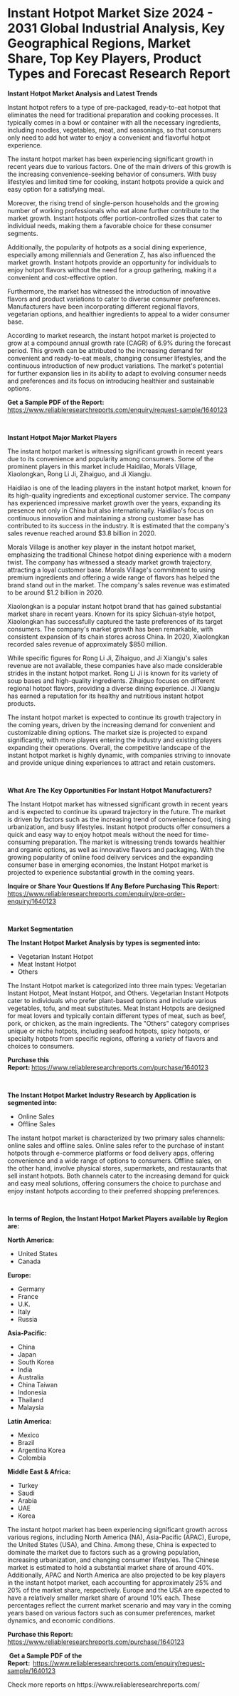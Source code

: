 <p><h1>Instant Hotpot Market Size 2024 - 2031 Global Industrial Analysis, Key Geographical Regions, Market Share, Top Key Players, Product Types and Forecast Research Report</h1></p><p><strong>Instant Hotpot Market Analysis and Latest Trends</strong></p>
<p><p>Instant hotpot refers to a type of pre-packaged, ready-to-eat hotpot that eliminates the need for traditional preparation and cooking processes. It typically comes in a bowl or container with all the necessary ingredients, including noodles, vegetables, meat, and seasonings, so that consumers only need to add hot water to enjoy a convenient and flavorful hotpot experience.</p><p>The instant hotpot market has been experiencing significant growth in recent years due to various factors. One of the main drivers of this growth is the increasing convenience-seeking behavior of consumers. With busy lifestyles and limited time for cooking, instant hotpots provide a quick and easy option for a satisfying meal.</p><p>Moreover, the rising trend of single-person households and the growing number of working professionals who eat alone further contribute to the market growth. Instant hotpots offer portion-controlled sizes that cater to individual needs, making them a favorable choice for these consumer segments.</p><p>Additionally, the popularity of hotpots as a social dining experience, especially among millennials and Generation Z, has also influenced the market growth. Instant hotpots provide an opportunity for individuals to enjoy hotpot flavors without the need for a group gathering, making it a convenient and cost-effective option.</p><p>Furthermore, the market has witnessed the introduction of innovative flavors and product variations to cater to diverse consumer preferences. Manufacturers have been incorporating different regional flavors, vegetarian options, and healthier ingredients to appeal to a wider consumer base.</p><p>According to market research, the instant hotpot market is projected to grow at a compound annual growth rate (CAGR) of 6.9% during the forecast period. This growth can be attributed to the increasing demand for convenient and ready-to-eat meals, changing consumer lifestyles, and the continuous introduction of new product variations. The market's potential for further expansion lies in its ability to adapt to evolving consumer needs and preferences and its focus on introducing healthier and sustainable options.</p></p>
<p><strong>Get a Sample PDF of the Report:&nbsp;</strong> <a href="https://www.reliableresearchreports.com/enquiry/request-sample/1640123">https://www.reliableresearchreports.com/enquiry/request-sample/1640123</a></p>
<p>&nbsp;</p>
<p><strong>Instant Hotpot Major Market Players</strong></p>
<p><p>The instant hotpot market is witnessing significant growth in recent years due to its convenience and popularity among consumers. Some of the prominent players in this market include Haidilao, Morals Village, Xiaolongkan, Rong Li Ji, Zihaiguo, and Ji Xiangju.</p><p>Haidilao is one of the leading players in the instant hotpot market, known for its high-quality ingredients and exceptional customer service. The company has experienced impressive market growth over the years, expanding its presence not only in China but also internationally. Haidilao's focus on continuous innovation and maintaining a strong customer base has contributed to its success in the industry. It is estimated that the company's sales revenue reached around $3.8 billion in 2020.</p><p>Morals Village is another key player in the instant hotpot market, emphasizing the traditional Chinese hotpot dining experience with a modern twist. The company has witnessed a steady market growth trajectory, attracting a loyal customer base. Morals Village's commitment to using premium ingredients and offering a wide range of flavors has helped the brand stand out in the market. The company's sales revenue was estimated to be around $1.2 billion in 2020.</p><p>Xiaolongkan is a popular instant hotpot brand that has gained substantial market share in recent years. Known for its spicy Sichuan-style hotpot, Xiaolongkan has successfully captured the taste preferences of its target consumers. The company's market growth has been remarkable, with consistent expansion of its chain stores across China. In 2020, Xiaolongkan recorded sales revenue of approximately $850 million.</p><p>While specific figures for Rong Li Ji, Zihaiguo, and Ji Xiangju's sales revenue are not available, these companies have also made considerable strides in the instant hotpot market. Rong Li Ji is known for its variety of soup bases and high-quality ingredients. Zihaiguo focuses on different regional hotpot flavors, providing a diverse dining experience. Ji Xiangju has earned a reputation for its healthy and nutritious instant hotpot products.</p><p>The instant hotpot market is expected to continue its growth trajectory in the coming years, driven by the increasing demand for convenient and customizable dining options. The market size is projected to expand significantly, with more players entering the industry and existing players expanding their operations. Overall, the competitive landscape of the instant hotpot market is highly dynamic, with companies striving to innovate and provide unique dining experiences to attract and retain customers.</p></p>
<p>&nbsp;</p>
<p><strong>What Are The Key Opportunities For Instant Hotpot Manufacturers?</strong></p>
<p><p>The Instant Hotpot market has witnessed significant growth in recent years and is expected to continue its upward trajectory in the future. The market is driven by factors such as the increasing trend of convenience food, rising urbanization, and busy lifestyles. Instant hotpot products offer consumers a quick and easy way to enjoy hotpot meals without the need for time-consuming preparation. The market is witnessing trends towards healthier and organic options, as well as innovative flavors and packaging. With the growing popularity of online food delivery services and the expanding consumer base in emerging economies, the Instant Hotpot market is projected to experience substantial growth in the coming years.</p></p>
<p><strong>Inquire or Share Your Questions If Any Before Purchasing This Report:</strong> <a href="https://www.reliableresearchreports.com/enquiry/pre-order-enquiry/1640123">https://www.reliableresearchreports.com/enquiry/pre-order-enquiry/1640123</a></p>
<p>&nbsp;</p>
<p><strong>Market Segmentation</strong></p>
<p><strong>The Instant Hotpot Market Analysis by types is segmented into:</strong></p>
<p><ul><li>Vegetarian Instant Hotpot</li><li>Meat Instant Hotpot</li><li>Others</li></ul></p>
<p><p>The Instant Hotpot market is categorized into three main types: Vegetarian Instant Hotpot, Meat Instant Hotpot, and Others. Vegetarian Instant Hotpots cater to individuals who prefer plant-based options and include various vegetables, tofu, and meat substitutes. Meat Instant Hotpots are designed for meat lovers and typically contain different types of meat, such as beef, pork, or chicken, as the main ingredients. The "Others" category comprises unique or niche hotpots, including seafood hotpots, spicy hotpots, or specialty hotpots from specific regions, offering a variety of flavors and choices to consumers.</p></p>
<p><strong>Purchase this Report:&nbsp;</strong><a href="https://www.reliableresearchreports.com/purchase/1640123">https://www.reliableresearchreports.com/purchase/1640123</a></p>
<p>&nbsp;</p>
<p><strong>The Instant Hotpot Market Industry Research by Application is segmented into:</strong></p>
<p><ul><li>Online Sales</li><li>Offline Sales</li></ul></p>
<p><p>The instant hotpot market is characterized by two primary sales channels: online sales and offline sales. Online sales refer to the purchase of instant hotpots through e-commerce platforms or food delivery apps, offering convenience and a wide range of options to consumers. Offline sales, on the other hand, involve physical stores, supermarkets, and restaurants that sell instant hotpots. Both channels cater to the increasing demand for quick and easy meal solutions, offering consumers the choice to purchase and enjoy instant hotpots according to their preferred shopping preferences.</p></p>
<p>&nbsp;</p>
<p><strong>In terms of Region, the Instant Hotpot Market Players available by Region are:</strong></p>
<p>
    <p> <strong> North America: </strong>
        <ul>
            <li>United States</li>
            <li>Canada</li>
        </ul>
        </p> 
    <p> <strong> Europe: </strong>
        <ul>
            <li>Germany</li>
            <li>France</li>
            <li>U.K.</li>
            <li>Italy</li>
            <li>Russia</li>
        </ul>
        </p> 
    <p> <strong> Asia-Pacific: </strong>
        <ul>
            <li>China</li>
            <li>Japan</li>
            <li>South Korea</li>
            <li>India</li>
            <li>Australia</li>
            <li>China Taiwan</li>
            <li>Indonesia</li>
            <li>Thailand</li>
            <li>Malaysia</li>
        </ul>
        </p> 
    <p> <strong> Latin America: </strong>
        <ul>
            <li>Mexico</li>
            <li>Brazil</li>
            <li>Argentina Korea</li>
            <li>Colombia</li>
        </ul>
        </p> 
    <p> <strong> Middle East & Africa: </strong>
        <ul>
            <li>Turkey</li>
            <li>Saudi</li>
            <li>Arabia</li>
            <li>UAE</li>
            <li>Korea</li>
        </ul>
    </p>
    </p>
<p><p>The instant hotpot market has been experiencing significant growth across various regions, including North America (NA), Asia-Pacific (APAC), Europe, the United States (USA), and China. Among these, China is expected to dominate the market due to factors such as a growing population, increasing urbanization, and changing consumer lifestyles. The Chinese market is estimated to hold a substantial market share of around 40%. Additionally, APAC and North America are also projected to be key players in the instant hotpot market, each accounting for approximately 25% and 20% of the market share, respectively. Europe and the USA are expected to have a relatively smaller market share of around 10% each. These percentages reflect the current market scenario and may vary in the coming years based on various factors such as consumer preferences, market dynamics, and economic conditions.</p></p>
<p><strong>Purchase this Report: </strong><a href="https://www.reliableresearchreports.com/purchase/1640123">https://www.reliableresearchreports.com/purchase/1640123</a></p>
<p>&nbsp;<strong>Get a Sample PDF of the Report:&nbsp;&nbsp;</strong><a href="https://www.reliableresearchreports.com/enquiry/request-sample/1640123">https://www.reliableresearchreports.com/enquiry/request-sample/1640123</a></p>
<p><strong></strong></p>
<p>Check more reports on https://www.reliableresearchreports.com/</p>